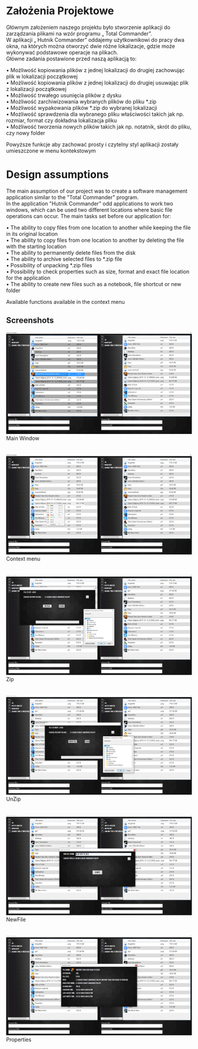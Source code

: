 # Założenia Projektowe

Głównym założeniem naszego projektu było stworzenie aplikacji 
do zarządzania plikami na wzór programu „ Total Commander”. </br>
W aplikacji „ Hutnik Commander” oddajemy użytkownikowi do pracy dwa okna,
na których można otworzyć dwie różne lokalizacje, gdzie może wykonywać 
podstawowe operacje na plikach. </br>
Główne zadania postawione przed naszą aplikacją to:</br>

•	Możliwość kopiowania plików z jednej lokalizacji do drugiej zachowując plik w lokalizacji początkowej</br>
•	Możliwość kopiowania plików z jednej lokalizacji do drugiej usuwając plik z lokalizacji początkowej </br>
•	Możliwość trwałego usunięcia plików z dysku</br>
•	Możliwość zarchiwizowania wybranych plików do pliku *.zip</br>
•	Możliwość wypakowania plików *.zip do wybranej lokalizacji </br>
•	Możliwość sprawdzenia dla wybranego pliku właściwości takich jak np. rozmiar, format czy dokładna lokalizacja pliku </br>
•	Możliwość tworzenia nowych plików takich jak np. notatnik, skrót do pliku, czy nowy folder</br>

Powyższe funkcje aby zachować prosty i czytelny styl aplikacji zostały umieszczone w menu kontekstowym</br>


# Design assumptions

The main assumption of our project was to create a software management application similar to the "Total Commander" program.</br>
In the application "Hutnik Commander" odd applications to work two windows, which can be used two different locations where basic file operations can occur.
The main tasks set before our application for:

• The ability to copy files from one location to another while keeping the file in its original location</br>
• The ability to copy files from one location to another by deleting the file with the starting location</br>
• The ability to permanently delete files from the disk</br>
• The ability to archive selected files to *.zip file</br>
• Possibility of unpacking *.zip files </br>
• Possibility to check properties such as size, format and exact file location for the application</br>
• The ability to create new files such as a notebook, file shortcut or new folder </br>

Available functions available in the context menu</br>

## Screenshots
![Application Hutnik Commander](SimplyTotalCommander/Images/ap3.png)</br>
Main Window</br></br></br>
![Context menu](SimplyTotalCommander/Images/ap1.png)</br>
Context menu</br></br></br>
![ZIP to...](SimplyTotalCommander/Images/zipscr.png)</br>
Zip</br></br></br>
![UnZip to... ](SimplyTotalCommander/Images/unzipscr.png)</br>
UnZip</br></br></br>
![NewFiletxt](SimplyTotalCommander/Images/newfilescr.png)</br>
NewFile</br></br></br>
![Properties](SimplyTotalCommander/Images/propertiesscr.png)</br>
Properties</br></br></br>

